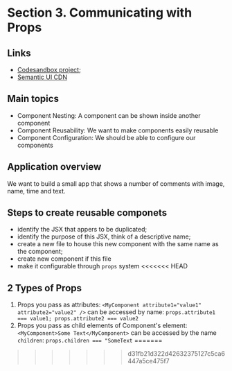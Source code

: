 # Section 3. Communicating with Props

## Links

- [Codesandbox project](https://codesandbox.io/s/still-sea-3hzx3);
- [Semantic UI CDN](https://cdnjs.cloudflare.com/ajax/libs/semantic-ui/2.4.1/semantic.min.css)

## Main topics

- Component Nesting: A component can be shown inside another component
- Component Reusability: We want to make components easily reusable
- Component Configuration: We should be able to configure our components

## Application overview

We want to build a small app that shows a number of comments with image, name, time and text.

## Steps to create reusable componets

- identify the JSX that appers to be duplicated;
- identify the purpose of this JSX, think of a descriptive name;
- create a new file to house this new component with the same name as the component;
- create new component if this file
- make it configurable through `props` system
<<<<<<< HEAD

## 2 Types of Props

1. Props you pass as attributes: `<MyComponent attribute1="value1" attribute2="value2" />` can be accessed by name: `props.attribute1 === value1; props.attribute2 === value2`
2. Props you pass as child elements of Component's element: `<MyComponent>Some Text</MyComponent>` can be accessed by the name `children`: `props.children === "SomeText`
=======
>>>>>>> d31fb21d322d42632375127c5ca6447a5ce475f7
